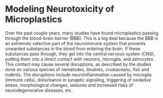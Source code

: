 # Modeling Neurotoxicity of Microplastics

Over the past couple years, many studies have found microplastics passing through the blood-brain barrier (BBB). This is a big deal because the BBB is an extremely selective part of the neuroimmune system that prevents unwanted substances in the blood from entering the brain. If these substances pass through, they get into the central nervous system (CNS), putting them into a direct contact with neurons, microglia, and astrocytes. This contact may cause several disruptions, as described by the studies done on various species of nematodes, bivalves, crustaceans, fish and rodents. The disruptions include neuroinflammation caused by microglia (immune cells), disturbance in synaptic signaling, triggering of oxidative stress,  morphological changes, seizures and increased risks of neurodegenerative diseases, etc.
